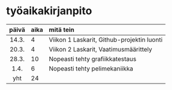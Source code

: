 # työaikakirjanpito

| päivä | aika | mitä tein  |
| :----:|:-----| :-----|
| 14.3. | 4    | Viikon 1 Laskarit, Github-projektin luonti |
| 20.3. | 4    | Viikon 2 Laskarit, Vaatimusmäärittely |
| 28.3. | 10   | Nopeasti tehty grafiikkatestaus |
| 1.4. | 6    | Nopeasti tehty pelimekaniikka |
| yht   | 24   | | 
